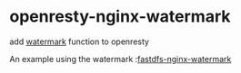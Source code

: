 # openresty-nginx-watermark

add [watermark](https://github.com/intaro/nginx-image-filter-watermark) function to openresty 

An example using the watermark :[fastdfs-nginx-watermark](https://github.com/ypzhuang/fastdfs-nginx-watermark)


